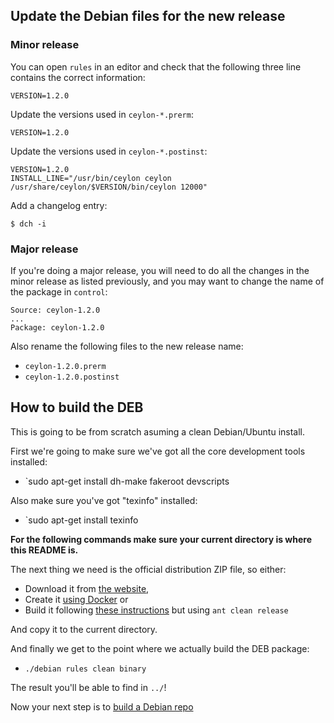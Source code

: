 ## Update the Debian files for the new release

### Minor release

You can open `rules` in an editor and check that the following three line contains the correct information:

```
VERSION=1.2.0
```

Update the versions used in `ceylon-*.prerm`:

```
VERSION=1.2.0
```

Update the versions used in `ceylon-*.postinst`:

```
VERSION=1.2.0
INSTALL_LINE="/usr/bin/ceylon ceylon /usr/share/ceylon/$VERSION/bin/ceylon 12000"
```

Add a changelog entry:

```
$ dch -i
```

### Major release

If you're doing a major release, you will need to do all the changes in the minor release 
as listed previously, and you may want to change the name of the package in `control`:

```
Source: ceylon-1.2.0
...
Package: ceylon-1.2.0
```

Also rename the following files to the new release name:

- `ceylon-1.2.0.prerm`
- `ceylon-1.2.0.postinst`

## How to build the DEB

This is going to be from scratch asuming a clean Debian/Ubuntu install.

First we're going to make sure we've got all the core development tools installed:

 - `sudo apt-get install dh-make fakeroot devscripts

Also make sure you've got "texinfo" installed:

 - `sudo apt-get install texinfo

**For the following commands make sure your current directory is where this README is.**

The next thing we need is the official distribution ZIP file, so either:

 - Download it from [the website](http://www.ceylon-lang.org/download/),
 - Create it [using Docker](https://hub.docker.com/r/ceylon/ceylon-build/) or
 - Build it following [these instructions](http://www.ceylon-lang.org/code/contribute/) but using `ant clean release`

And copy it to the current directory.

And finally we get to the point where we actually build the DEB package:

 - `./debian rules clean binary`

The result you'll be able to find in `../`!

Now your next step is to [build a Debian repo](../repo/README.md)

